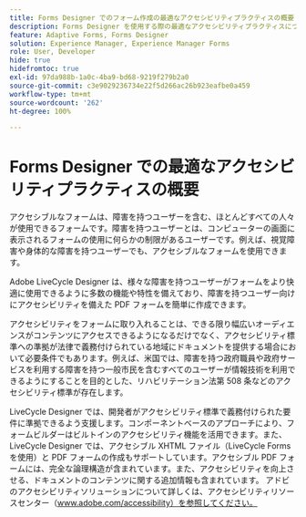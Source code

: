 ```yaml
---
title: Forms Designer でのフォーム作成の最適なアクセシビリティプラクティスの概要
description: Forms Designer を使用する際の最適なアクセシビリティプラクティスについて説明します。
feature: Adaptive Forms, Forms Designer
solution: Experience Manager, Experience Manager Forms
role: User, Developer
hide: true
hidefromtoc: true
exl-id: 97da988b-1a0c-4ba9-bd68-9219f279b2a0
source-git-commit: c3e9029236734e22f5d266ac26b923eafbe0a459
workflow-type: tm+mt
source-wordcount: '262'
ht-degree: 100%

---
```


# Forms Designer での最適なアクセシビリティプラクティスの概要

アクセシブルなフォームは、障害を持つユーザーを含む、ほとんどすべての人々が使用できるフォームです。障害を持つユーザーとは、コンピューターの画面に表示されるフォームの使用に何らかの制限があるユーザーです。例えば、視覚障害や身体的な障害を持つユーザーでも、アクセシブルなフォームを使用できます。

Adobe LiveCycle Designer は、様々な障害を持つユーザーがフォームをより快適に使用できるように多数の機能や特性を備えており、障害を持つユーザー向けにアクセシビリティを備えた PDF フォームを簡単に作成できます。

アクセシビリティをフォームに取り入れることは、できる限り幅広いオーディエンスがコンテンツにアクセスできるようになるだけでなく、アクセシビリティ標準への準拠が法律で義務付けられている地域にドキュメントを提供する場合において必要条件でもあります。例えば、米国では、障害を持つ政府職員や政府サービスを利用する障害を持つ一般市民を含むすべてのユーザーが情報技術を利用できるようにすることを目的とした、リハビリテーション法第 508 条などのアクセシビリティ標準が存在します。

LiveCycle Designer では、開発者がアクセシビリティ標準で義務付けられた要件に準拠できるよう支援します。コンポーネントベースのアプローチにより、フォームビルダーはビルトインのアクセシビリティ機能を活用できます。また、LiveCycle Designer では、アクセシブル XHTML ファイル（LiveCycle Forms を使用）と PDF フォームの作成もサポートしています。アクセシブル PDF フォームには、完全な論理構造が含まれています。また、アクセシビリティを向上させる、ドキュメントのコンテンツに関する追加情報も含まれています。
アドビのアクセシビリティソリューションについて詳しくは、アクセシビリティリソースセンター（www.adobe.com/accessibility）を参照してください。
